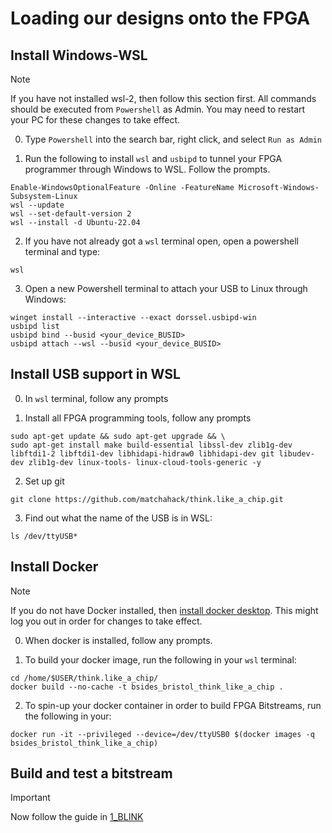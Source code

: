 # Loading our designs onto the FPGA

## Install Windows-WSL

> [!NOTE]
> If you have not installed wsl-2, then follow this section first. All commands should be executed from `Powershell` as Admin. You may need to restart your PC for these changes to take effect.

0. Type `Powershell` into the search bar, right click, and select `Run as Admin`

1. Run the following to install `wsl` and `usbipd` to tunnel your FPGA programmer through Windows to WSL. Follow the prompts.
```
Enable-WindowsOptionalFeature -Online -FeatureName Microsoft-Windows-Subsystem-Linux 
wsl --update
wsl --set-default-version 2
wsl --install -d Ubuntu-22.04
```

2. If you have not already got a `wsl` terminal open, open a powershell terminal and type:
```
wsl
```

3. Open a new Powershell terminal to attach your USB to Linux through Windows:
```
winget install --interactive --exact dorssel.usbipd-win
usbipd list
usbipd bind --busid <your_device_BUSID>
usbipd attach --wsl --busid <your_device_BUSID>
```

## Install USB support in WSL

0. In `wsl` terminal, follow any prompts

1. Install all FPGA programming tools, follow any prompts
```
sudo apt-get update && sudo apt-get upgrade && \
sudo apt-get install make build-essential libssl-dev zlib1g-dev libftdi1-2 libftdi1-dev libhidapi-hidraw0 libhidapi-dev git libudev-dev zlib1g-dev linux-tools- linux-cloud-tools-generic -y
```

2. Set up git
```
git clone https://github.com/matchahack/think.like_a_chip.git
```

3. Find out what the name of the USB is in WSL:
```
ls /dev/ttyUSB*
```

## Install Docker

> [!NOTE]
> If you do not have Docker installed, then [install docker desktop](https://www.docker.com/). This might log you out in order for changes to take effect.

0. When docker is installed, follow any prompts.

1. To build your docker image, run the following in your `wsl` terminal:
```
cd /home/$USER/think.like_a_chip/
docker build --no-cache -t bsides_bristol_think_like_a_chip .
```

2. To spin-up your docker container in order to build FPGA Bitstreams, run the following in your:
```
docker run -it --privileged --device=/dev/ttyUSB0 $(docker images -q bsides_bristol_think_like_a_chip)
```

## Build and test a bitstream

> [!IMPORTANT]
> Now follow the guide in [1_BLINK](../1_BLINK/README.md)